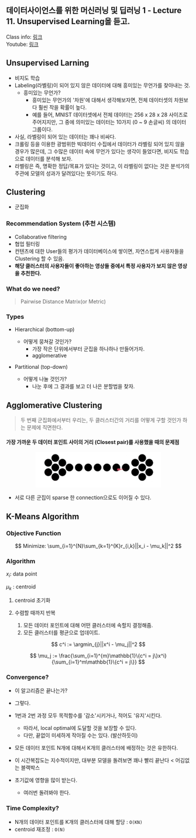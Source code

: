  ## 데이터사이언스를 위한 머신러닝 및 딥러닝 1 - Lecture 11. Unsupervised Learning을 듣고.

 Class info: [링크](https://gsds.snu.ac.kr/course/m3239-004600/)  
 Youtube: [링크](https://www.youtube.com/watch?v=eTqt4oRfXrA)


## Unsupervised Larning
- 비지도 학습
- Labeling(라벨링)이 되어 있지 않은 데이터에 대해 흥미있는 무언가를 찾아내는 것.
    - 흥미있는 무언가?
        - 흥미있는 무언가의 '차원'에 대해서 생각해보자면, 전체 데이터셋의 차원보다 훨씬 작을 확률이 높다.
        - 예를 들어, MNIST 데이터셋에서 전체 데이터는 256 x 28 x 28 사이즈로 주어지지만, 그 중에 의미있는 데이터는 10가지 (0 ~ 9 손글씨) 의 데이터 그룹이다.
- 사실, 라벨링이 되어 있는 데이터는 꽤나 비싸다.
- 크롤링 등을 이용한 광범위한 빅데이터 수집에서 데이터가 라벨링 되어 있지 않을 경우가 많은데, 그 수많은 데이터 속에 무언가 있다는 생각이 들었다면, 비지도 학습으로 데이터를 분석해 보자.
- 라벨링은 즉, 명확한 정답/목표가 있다는 것이고, 이 라벨링이 없다는 것은 분석가의 주관에 모델의 성과가 달려있다는 뜻이기도 하다.

## Clustering
- 군집화
### Recommendation System (추천 시스템)
- Collaborative filtering
- 협업 필터링
- 컨텐츠에 대한 User들의 평가가 데이터베이스에 쌓이면, 자연스럽게 사용자들을 Clustering 할 수 있음.
- **해당 클러스터의 사용자들이 좋아하는 영상들 중에서 특정 사용자가 보지 않은 영상을 추천한다.**

### What do we need?
> Pairwise Distance Matrix(or Metric)

### Types
- Hierarchical (bottom-up)
    - 어떻게 뭉쳐갈 것인가?
        - 가장 작은 단위에서부터 군집을 하나하나 만들어가자.
        - agglomerative

- Partitional (top-down)
    - 어떻게 나눌 것인가?
        - 나눈 후에 그 결과를 보고 더 나은 분할법을 찾자.

## Agglomerative Clustering
> 두 번째 군집화에서부터 우리는, 두 클러스터간의 거리를 어떻게 구할 것인가 하는 문제에 직면한다.

#### 가장 가까운 두 데이터 포인트 사이의 거리 (Closest pair)를 사용했을 때의 문제점

<p style="text-align:center">
<img src="./assets/closest-pair-problem.png" />
</p>


- 서로 다른 군집이 sparse 한 connection으로도 이어질 수 있다.


## K-Means Algorithm

### Objective Function

$$
Minimize: 
\sum_{i=1}^{N}\sum_{k=1}^{K}r_{i,k}||x_i - \mu_k||^2
$$

### Algorithm
$x_i$: data point

$\mu_k$ : centroid

1. centroid 초기화

2. 수렴할 때까지 반복
   
   1)  모든 데이터 포인트에 대해 어떤 클러스터에 속할지 결정해줌. 
   2) 모든 클러스터를 평균으로 업데이트.

   
$$ 
c^i := \argmin_{j}||x^i - \mu_j||^2
$$

   
$$
\mu_j := \frac{\sum_{i=1}^{m}\mathbb{1}\{c^i = j\}x^i}{\sum_{i=1}^m\mathbb{1}\{c^i = j\}}
$$

### Convergence?
- 이 알고리즘은 끝나는가?
- 그렇다.
- 1번과 2번 과정 모두 목적함수를 '감소'시키거나, 적어도 '유지'시킨다. 
    - 따라서, local optimal에 도달할 것을 보장할 수 있다.
    - 다만, 끝없이 미세하게 작아질 수는 있다. (발산하듯이)
- 모든 데이터 포인트 N개에 대해서 K개의 클러스터에 배정하는 것은 유한하다.
- 이 시간복잡도는 지수적이지만, 대부분 모델을 돌려보면 꽤나 빨리 끝난다 < 어김없는 블랙박스

- 초기값에 영향을 많이 받는다.
  - 여러번 돌려봐야 한다.

### Time Complexity?
- N개의 데이터 포인트를 K개의 클러스터에 대해 할당 : `O(KN)`
- centroid 재조정 : `O(N)`
